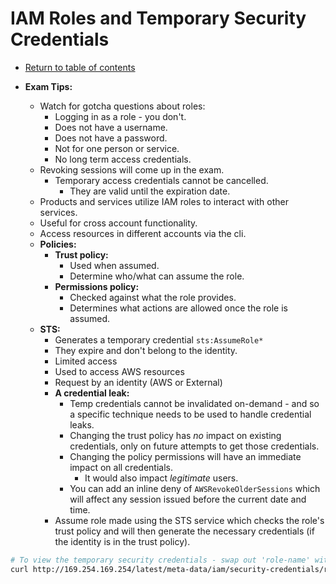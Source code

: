# IAM Roles and Temporary Security Credentials

* [Return to table of contents](../../../README.md)

* **Exam Tips:**
  * Watch for gotcha questions about roles:
    * Logging in as a role - you don't.
    * Does not have a username.
    * Does not have a password.
    * Not for one person or service.
    * No long term access credentials.
  * Revoking sessions will come up in the exam.
    * Temporary access credentials cannot be cancelled.
      * They are valid until the expiration date.
  * Products and services utilize IAM roles to interact with other services.
  * Useful for cross account functionality.
  * Access resources in different accounts via the cli.
  * **Policies:**
    * **Trust policy:**
      * Used when assumed.
      * Determine who/what can assume the role.
    * **Permissions policy:**
      * Checked against what the role provides.
      * Determines what actions are allowed once the role is assumed.
  * **STS:**
    * Generates a temporary credential ```sts:AssumeRole*```
    * They expire and don't belong to the identity.
    * Limited access
    * Used to access AWS resources
    * Request by an identity (AWS or External)
    * **A credential leak:**
      * Temp credentials cannot be invalidated on-demand - and so a specific technique needs to be used to handle credential leaks.
      * Changing the trust policy has _no_ impact on existing credentials, only on future attempts to get those credentials.
      * Changing the policy permissions will have an immediate impact on all credentials.
        * It would also impact _legitimate_ users.
      * You can add an inline deny of ```AWSRevokeOlderSessions``` which will affect any session issued before the current date and time.
    * Assume role made using the STS service which checks the role's trust policy and will then generate the necessary credentials (if the identity is in the trust policy).

```BASH
# To view the temporary security credentials - swap out 'role-name' with the actual name of the attached role.
curl http://169.254.169.254/latest/meta-data/iam/security-credentials/role-name
```
